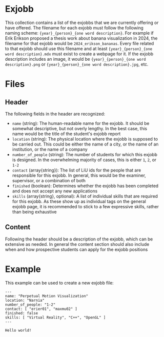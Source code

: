 # Exjobb
This collection contains a list of the exjobbs that we are currently offering or have offered.  The filename for each exjobb must follow the following naming scheme:  `{year}_{person}_{one word description}`.  For example if Erik Erikson proposed a thesis work about banana visualization in 2024, the filename for that exjobb would be `2024_erikson_bananas`.  Every file related to that exjobb should use this filename and at least `{year}_{person}_{one word description}.mdx` must exist to create a webpage for it.  If the exjobb description includes an image, it would be `{year}_{person}_{one word description}.png` or `{year}_{person}_{one word description}.jpg`, etc.

# Files
## Header
The following fields in the header are recognized:
 - `name` (string): The human-readable name for the exjobb.  It should be somewhat descriptive, but not overly lengthy.  In the best case, this name would be the title of the student's exjobb report
 - `location` (string): The physical location where the exjobb is supposed to be carried out.  This could be either the name of a city, or the name of an institution, or the name of a company
 - `number_of_people` (string): The number of students for which this exjobb is designed.  In the overwhelming majority of cases, this is either `1`, `2`, or `1-2`
 - `contact` (array{string}): The list of LiU ids for the people that are responsible for this exjobb.  In general, this would be the examiner, supervisor, or a combination of both
 - `finished` (boolean): Determines whether the exjobb has been completed and does not accept any new applications
 - `skills` (array{string}, optional): A list of individual skills that are required for this exjobb.  As these show up as individual tags on the general exjobb page, it is recommended to stick to a few expressive skills, rather than being exhaustive

## Content
Following the header should be a description of the exjobb, which can be extensive as needed.  In general the content section should also include when and how prospective students can apply for the exjobb positions

# Example
This example can be used to create a new exjobb file:

```mdx
---
name: "Perpetual Motion Visualization"
location: "Narnia"
number_of_people: "1-2"
contact: [ "erier01", "maxmu02" ]
finished: false
skills: [ "Virtual Reality", "C++", "OpenGL" ]
---

Hello world!
```
